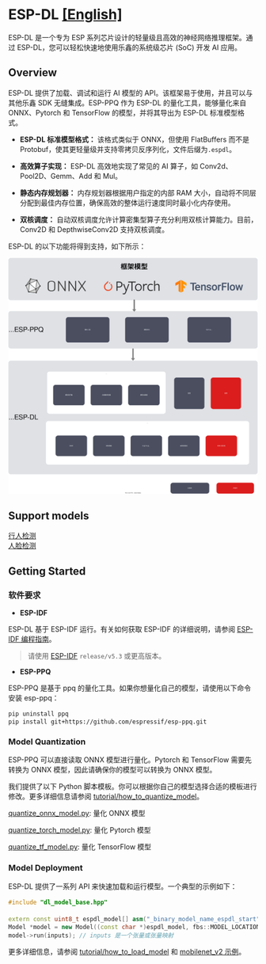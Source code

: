 # ESP-DL [[English]](./README.md)

ESP-DL 是一个专为 ESP 系列芯片设计的轻量级且高效的神经网络推理框架。通过 ESP-DL，您可以轻松快速地使用乐鑫的系统级芯片 (SoC) 开发 AI 应用。

## Overview

ESP-DL 提供了加载、调试和运行 AI 模型的 API。该框架易于使用，并且可以与其他乐鑫 SDK 无缝集成。ESP-PPQ 作为 ESP-DL 的量化工具，能够量化来自 ONNX、Pytorch 和 TensorFlow 的模型，并将其导出为 ESP-DL 标准模型格式。

- **ESP-DL 标准模型格式：** 该格式类似于 ONNX，但使用 FlatBuffers 而不是 Protobuf，使其更轻量级并支持零拷贝反序列化，文件后缀为`.espdl`。

- **高效算子实现：** ESP-DL 高效地实现了常见的 AI 算子，如 Conv2d、Pool2D、Gemm、Add 和 Mul。

- **静态内存规划器：** 内存规划器根据用户指定的内部 RAM 大小，自动将不同层分配到最佳内存位置，确保高效的整体运行速度同时最小化内存使用。

- **双核调度：** 自动双核调度允许计算密集型算子充分利用双核计算能力。目前，Conv2D 和 DepthwiseConv2D 支持双核调度。

ESP-DL 的以下功能将得到支持，如下所示：

<p align="center">
    <img width="%" src="./docs/_static/architecture_cn.drawio.svg">
</p>

## Support models

[行人检测](./models/pedestrian_detect/)  
[人脸检测](./models/human_face_detect/)

## Getting Started

### 软件要求

- **ESP-IDF**  

ESP-DL 基于 ESP-IDF 运行。有关如何获取 ESP-IDF 的详细说明，请参阅 [ESP-IDF 编程指南](https://idf.espressif.com)。

> 请使用 [ESP-IDF](https://github.com/espressif/esp-idf) `release/v5.3` 或更高版本。

- **ESP-PPQ**

ESP-PPQ 是基于 ppq 的量化工具。如果你想量化自己的模型，请使用以下命令安装 esp-ppq：
```
pip uninstall ppq
pip install git+https://github.com/espressif/esp-ppq.git
```

### Model Quantization

ESP-PPQ 可以直接读取 ONNX 模型进行量化。Pytorch 和 TensorFlow 需要先转换为 ONNX 模型，因此请确保你的模型可以转换为 ONNX 模型。

我们提供了以下 Python 脚本模板。你可以根据你自己的模型选择合适的模板进行修改。更多详细信息请参阅 [tutorial/how_to_quantize_model](./tutorial/how_to_quantize_model_cn.md)。  

[quantize_onnx_model.py](./tools/quantization/quantize_onnx_model.py): 量化 ONNX 模型

[quantize_torch_model.py](./tools/quantization/quantize_torch_model.py): 量化 Pytorch 模型

[quantize_tf_model.py](./tools/quantization/quantize_tf_model.py): 量化 TensorFlow 模型


### Model Deployment
ESP-DL 提供了一系列 API 来快速加载和运行模型。一个典型的示例如下：

```cpp
#include "dl_model_base.hpp"

extern const uint8_t espdl_model[] asm("_binary_model_name_espdl_start");
Model *model = new Model((const char *)espdl_model, fbs::MODEL_LOCATION_IN_FLASH_RODATA);
model->run(inputs); // inputs 是一个张量或张量映射
```

更多详细信息，请参阅 [tutorial/how_to_load_model](./tutorial/how_to_load_model_cn.md) 和 [mobilenet_v2 示例](./examples/mobilenet_v2/)。